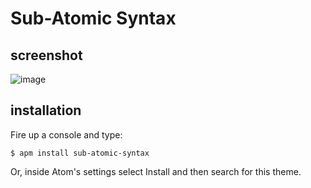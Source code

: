# Sub-Atomic Syntax

## screenshot
![image](https://user-images.githubusercontent.com/578528/34221687-d87cee46-e5b0-11e7-8764-b83026e91b83.png)

## installation
Fire up a console and type:
```shell
$ apm install sub-atomic-syntax
```
Or, inside Atom's settings select Install and then search for this theme.
